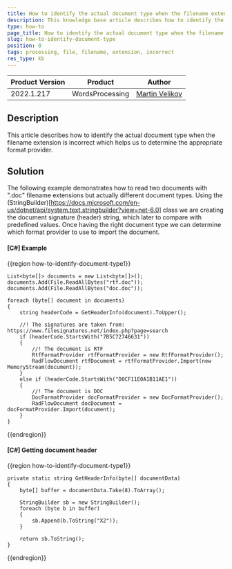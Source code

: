 ```yaml
---
title: How to identify the actual document type when the filename extension is not correct
description: This knowledge base article describes how to identify the actual document type when the filename extension is not correct 
type: how-to
page_title: How to identify the actual document type when the filename extension is not correct 
slug: how-to-identify-document-type
position: 0
tags: processing, file, filename, extension, incorrect
res_type: kb
---
```


<table>
<thead>
	<tr>
		<th>Product Version</th>
		<th>Product</th>
		<th>Author</th>
	</tr>
</thead>
<tbody>
	<tr>
		<td>2022.1.217</td>
		<td>WordsProcessing</td>
		<td><a href="https://www.telerik.com/blogs/author/martin-velikov">Martin Velikov</a></td>
	</tr>
</tbody>
</table>

## Description

This article describes how to identify the actual document type when the filename extension is incorrect which helps us to determine the appropriate format provider.

## Solution

The following example demonstrates how to read two documents with ".doc" filename extensions but actually different document types. Using the (StringBuilder)[https://docs.microsoft.com/en-us/dotnet/api/system.text.stringbuilder?view=net-6.0] class we are creating the document signature (header) string, which later to compare with predefined values.
Once having the right document type we can determine which format provider to use to import the document.

#### __[C#] Example__

{{region how-to-identify-document-type1}}

	List<byte[]> documents = new List<byte[]>();
	documents.Add(File.ReadAllBytes("rtf.doc"));
	documents.Add(File.ReadAllBytes("doc.doc"));

	foreach (byte[] document in documents)
	{
		string headerCode = GetHeaderInfo(document).ToUpper();

		//! The signatures are taken from: https://www.filesignatures.net/index.php?page=search
		if (headerCode.StartsWith("7B5C72746631"))
		{
			//! The document is RTF
			RtfFormatProvider rtfFormatProvider = new RtfFormatProvider();
			RadFlowDocument rtfDocument = rtfFormatProvider.Import(new MemoryStream(document));
		}
		else if (headerCode.StartsWith("D0CF11E0A1B11AE1"))
		{
			//! The document is DOC
			DocFormatProvider docFormatProvider = new DocFormatProvider();
			RadFlowDocument docDocument = docFormatProvider.Import(document);
		}
	}
{{endregion}}

#### __[C#] Getting document header__
{{region how-to-identify-document-type1}}

	private static string GetHeaderInfo(byte[] documentData)
	{
		byte[] buffer = documentData.Take(8).ToArray();

		StringBuilder sb = new StringBuilder();
		foreach (byte b in buffer)
		{
			sb.Append(b.ToString("X2"));
		}

		return sb.ToString();
	}
{{endregion}}
